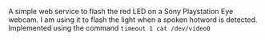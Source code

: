 A simple web service to flash the red LED on a Sony Playstation Eye webcam.
I am using it to flash the light when a spoken hotword is detected.
Implemented using the command ```timeout 1 cat /dev/video0```
